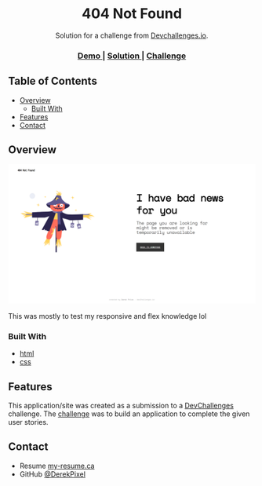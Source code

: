<!-- Please update value in the {}  -->

<h1 align="center">404 Not Found</h1>

<div align="center">
   Solution for a challenge from  <a href="http://devchallenges.io" target="_blank">Devchallenges.io</a>.
</div>

<div align="center">
  <h3>
    <a href="https://derekpixel.github.io/404-Not-Found---Dev-Challenge/">
      Demo
    </a>
    <span> | </span>
    <a href="https://github.com/DerekPixel/404-Not-Found---Dev-Challenge">
      Solution
    </a>
    <span> | </span>
    <a href="https://devchallenges.io/challenges/wBunSb7FPrIepJZAg0sY">
      Challenge
    </a>
  </h3>
</div>

<!-- TABLE OF CONTENTS -->

## Table of Contents

- [Overview](#overview)
  - [Built With](#built-with)
- [Features](#features)
- [Contact](#contact)

<!-- OVERVIEW -->

## Overview

![screenshot](/Assets/127.0.0.1_5500_index.html(Laptop).png)

This was mostly to test my responsive and flex knowledge lol 

### Built With

<!-- This section should list any major frameworks that you built your project using. Here are a few examples.-->

- [html](https://html.com/)
- [css](https://developer.mozilla.org/en-US/docs/Web/CSS)

## Features

<!-- List the features of your application or follow the template. Don't share the figma file here :) -->

This application/site was created as a submission to a [DevChallenges](https://devchallenges.io/challenges) challenge. The [challenge](https://devchallenges.io/challenges/wBunSb7FPrIepJZAg0sY) was to build an application to complete the given user stories.

## Contact

- Resume [my-resume.ca](https://derekpixel.github.io/website-resume/)
- GitHub [@DerekPixel](https://{github.com/DerekPixel)
